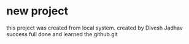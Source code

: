 # new project 

this project was created from local system.
created by Divesh Jadhav 
success full done and learned the github.git 


